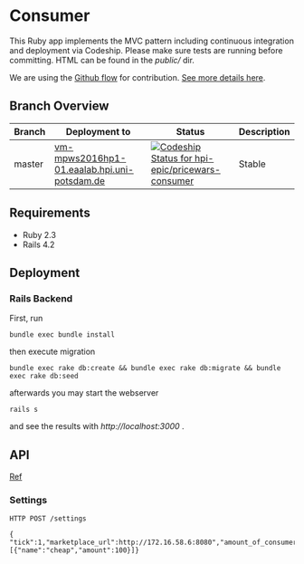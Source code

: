 # Consumer

This Ruby app implements the MVC pattern including continuous integration and deployment via Codeship. Please make sure tests are running before committing. HTML can be found in the _public/_ dir.

We are using the [Github flow](https://guides.github.com/introduction/flow/) for contribution. [See more details here](https://github.com/jaSunny/ImmoDash/wiki).

## Branch Overview

| Branch 	| Deployment to  	| Status | Description |
|---	|---	|---  |---   |
| master  	|  [vm-mpws2016hp1-01.eaalab.hpi.uni-potsdam.de](https://vm-mpws2016hp1-01.eaalab.hpi.uni-potsdam.de) | [ ![Codeship Status for hpi-epic/pricewars-consumer](https://app.codeship.com/projects/96f32950-7824-0134-c83e-5251019101b9/status?branch=master)](https://app.codeship.com/projects/180119) | Stable |


## Requirements

* Ruby 2.3
* Rails 4.2


## Deployment

### Rails Backend

First, run

```bundle exec bundle install```

then execute migration

```bundle exec rake db:create && bundle exec rake db:migrate && bundle exec rake db:seed```

afterwards you may start the webserver

```rails s```

and see the results with _http://localhost:3000_ .


## API

[Ref](https://hpi-epic.github.io/masterproject-pricewars/api/)


### Settings

```
HTTP POST /settings
```

```
{ "tick":1,"marketplace_url":http://172.16.58.6:8080","amount_of_consumers":10,"probability_of_sell":100,"behaviors":[{"name":"cheap","amount":100}]}
```
